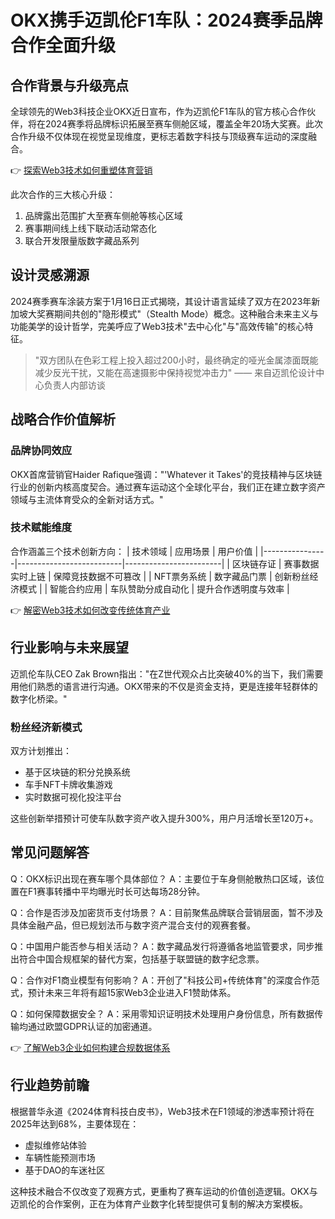 # OKX携手迈凯伦F1车队：2024赛季品牌合作全面升级

## 合作背景与升级亮点
全球领先的Web3科技企业OKX近日宣布，作为迈凯伦F1车队的官方核心合作伙伴，将在2024赛季将品牌标识拓展至赛车侧舱区域，覆盖全年20场大奖赛。此次合作升级不仅体现在视觉呈现维度，更标志着数字科技与顶级赛车运动的深度融合。

👉 [探索Web3技术如何重塑体育营销](https://bit.ly/okx_welcome)

此次合作的三大核心升级：
1. 品牌露出范围扩大至赛车侧舱等核心区域
2. 赛事期间线上线下联动活动常态化
3. 联合开发限量版数字藏品系列

## 设计灵感溯源
2024赛季赛车涂装方案于1月16日正式揭晓，其设计语言延续了双方在2023年新加坡大奖赛期间共创的"隐形模式"（Stealth Mode）概念。这种融合未来主义与功能美学的设计哲学，完美呼应了Web3技术"去中心化"与"高效传输"的核心特征。

> "双方团队在色彩工程上投入超过200小时，最终确定的哑光金属漆面既能减少反光干扰，又能在高速摄影中保持视觉冲击力" —— 来自迈凯伦设计中心负责人内部访谈

## 战略合作价值解析
### 品牌协同效应
OKX首席营销官Haider Rafique强调："'Whatever it Takes'的竞技精神与区块链行业的创新内核高度契合。通过赛车运动这个全球化平台，我们正在建立数字资产领域与主流体育受众的全新对话方式。"

### 技术赋能维度
合作涵盖三个技术创新方向：
| 技术领域       | 应用场景                 | 用户价值               |
|----------------|--------------------------|------------------------|
| 区块链存证     | 赛事数据实时上链         | 保障竞技数据不可篡改   |
| NFT票务系统    | 数字藏品门票             | 创新粉丝经济模式       |
| 智能合约应用   | 车队赞助分成自动化       | 提升合作透明度与效率   |

👉 [解密Web3技术如何改变传统体育产业](https://bit.ly/okx_welcome)

## 行业影响与未来展望
迈凯伦车队CEO Zak Brown指出："在Z世代观众占比突破40%的当下，我们需要用他们熟悉的语言进行沟通。OKX带来的不仅是资金支持，更是连接年轻群体的数字化桥梁。"

### 粉丝经济新模式
双方计划推出：
- 基于区块链的积分兑换系统
- 车手NFT卡牌收集游戏
- 实时数据可视化投注平台

这些创新举措预计可使车队数字资产收入提升300%，用户月活增长至120万+。

## 常见问题解答

Q：OKX标识出现在赛车哪个具体部位？
A：主要位于车身侧舱散热口区域，该位置在F1赛事转播中平均曝光时长可达每场28分钟。

Q：合作是否涉及加密货币支付场景？
A：目前聚焦品牌联合营销层面，暂不涉及具体金融产品，但已规划法币与数字资产混合支付的观赛套餐。

Q：中国用户能否参与相关活动？
A：数字藏品发行将遵循各地监管要求，同步推出符合中国合规框架的替代方案，包括基于联盟链的数字纪念票。

Q：合作对F1商业模型有何影响？
A：开创了"科技公司+传统体育"的深度合作范式，预计未来三年将有超15家Web3企业进入F1赞助体系。

Q：如何保障数据安全？
A：采用零知识证明技术处理用户身份信息，所有数据传输均通过欧盟GDPR认证的加密通道。

👉 [了解Web3企业如何构建合规数据体系](https://bit.ly/okx_welcome)

## 行业趋势前瞻
根据普华永道《2024体育科技白皮书》，Web3技术在F1领域的渗透率预计将在2025年达到68%，主要体现在：
- 虚拟维修站体验
- 车辆性能预测市场
- 基于DAO的车迷社区

这种技术融合不仅改变了观赛方式，更重构了赛车运动的价值创造逻辑。OKX与迈凯伦的合作案例，正在为体育产业数字化转型提供可复制的解决方案模板。